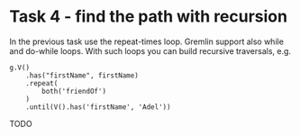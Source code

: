 # Task 4 - find the path with recursion

In the previous task use the repeat-times loop.
Gremlin support also while and do-while loops.
With such loops you can build recursive traversals, e.g.

```
g.V()
    .has("firstName", firstName)
    .repeat(
        both('friendOf')
    )
    .until(V().has('firstName', 'Adel'))
```



<div class="hint">TODO</div>